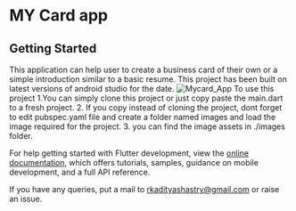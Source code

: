 # MY Card app





## Getting Started

This application can help user to create a business card of their own or a simple introduction similar to a basic resume.
This project has been built on latest versions of android studio for the date.
![Mycard_App](https://github.com/rkadithya/My-Card-App---A-flutter-project/assets/57483145/6b75bce6-ca2c-4e38-b64a-54fae7539d58)
To use this project
1.You can simply clone this project or just copy paste the main.dart to a fresh project.
2. If you copy instead of cloning the project, dont forget to edit pubspec.yaml file and create a folder named images and load the image required for the project.
3. you can find the image assets in ./images folder.


For help getting started with Flutter development, view the
[online documentation](https://docs.flutter.dev/), which offers tutorials,
samples, guidance on mobile development, and a full API reference.

If you have any queries, put a mail to rkadityashastry@gmail.com or raise an issue.

